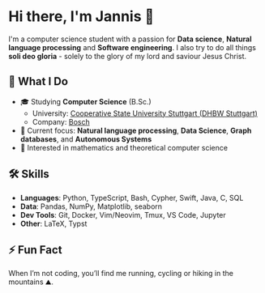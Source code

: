 # Hi there, I'm Jannis 👋

I'm a computer science student with a passion for **Data science**, **Natural language processing** and **Software engineering**.
I also try to do all things **soli deo gloria** - solely to the glory of my lord and saviour Jesus Christ.
<!-- I like thinking deeply about stuff - and solving real-world problems in the process.-->

## 🚀 What I Do

- 🎓 Studying **Computer Science** (B.Sc.)
  -   University: [Cooperative State University Stuttgart (DHBW Stuttgart)](https://www.dhbw-stuttgart.de)
  -   Company: [Bosch](https://www.bosch.com)
- 🤖 Current focus: **Natural language processing**, **Data Science**, **Graph databases**, and **Autonomous Systems**
- 🔬 Interested in mathematics and theoretical computer science

## 🛠️ Skills

- **Languages**: Python, TypeScript, Bash, Cypher, Swift, Java, C, SQL
- **Data**: Pandas, NumPy, Matplotlib, seaborn
- **Dev Tools**: Git, Docker, Vim/Neovim, Tmux, VS Code, Jupyter
- **Other**: LaTeX, Typst

<!-- ## 📂 Projects

Here are a few highlights:

- 🚗 **Lane Detection and Control** – Computer vision meets control theory in autonomous driving
- 🔐 **Distributed RSA Cracker** – Cluster-based key factoring in a distributed system
- 🧠 **Neural Network Playground** – Visualizing backpropagation and activation functions
- 📊 **Data Science Dashboards** – Exploratory data analysis + interactive visualizations

> Check out my pinned repos below for more! 

## 📫 Get in Touch

- ✉️ [Email me](mailto:your.email@example.com)
- 🌐 [yourwebsite.dev](https://yourwebsite.dev) *(if you have one)*
- 💼 [LinkedIn](https://www.linkedin.com/in/yourusername)
-->
## ⚡ Fun Fact

When I’m not coding, you’ll find me running, cycling or hiking in the mountains ⛰️.

